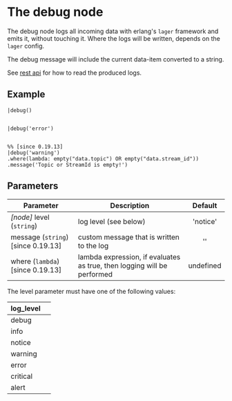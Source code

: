 The debug node
=====================

The debug node logs all incoming data with erlang's `lager` framework and emits it, without touching it.
Where the logs will be written, depends on the `lager` config.

The debug message will include the current data-item converted to a string.

See [rest api](./faxe_rest_api.html) for how to read the produced logs.


Example
-------
```dfs  
|debug()
    
    
|debug('error')


%% [since 0.19.13]
|debug('warning')
.where(lambda: empty("data.topic") OR empty("data.stream_id"))
.message('Topic or StreamId is empty!')

```

Parameters
----------

| Parameter                          | Description                                                             |  Default  |
|------------------------------------|-------------------------------------------------------------------------|:---------:|
| _[node]_ level (`string`)          | log level (see below)                                                   | 'notice'  |
| message (`string`) [since 0.19.13] | custom message that is written to the log                               |    ''     |
| where (`lambda`) [since 0.19.13]   | lambda expression, if evaluates as true, then logging will be performed | undefined |

The level parameter must have one of the following values:

|log_level | |
|----------|:-:|
|debug | |
|info | |
|notice | |
|warning | |
|error | |
|critical | |
|alert | |